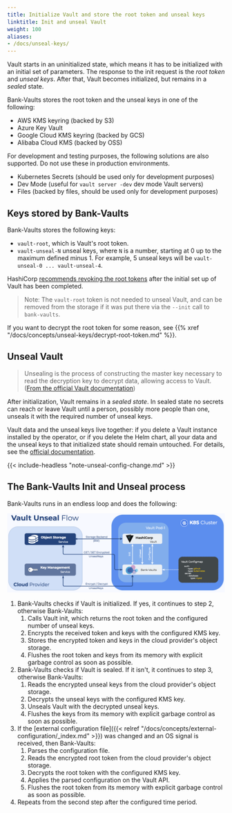 ```yaml
---
title: Initialize Vault and store the root token and unseal keys
linktitle: Init and unseal Vault
weight: 100
aliases:
- /docs/unseal-keys/
---
```


Vault starts in an uninitialized state, which means it has to be initialized with an initial set of parameters. The response to the init request is the *root token* and *unseal keys*. After that, Vault becomes initialized, but remains in a *sealed* state.

Bank-Vaults stores the root token and the unseal keys in one of the following:

- AWS KMS keyring (backed by S3)
- Azure Key Vault
- Google Cloud KMS keyring (backed by GCS)
- Alibaba Cloud KMS (backed by OSS)

For development and testing purposes, the following solutions are also supported. Do not use these in production environments.

- Kubernetes Secrets (should be used only for development purposes)
- Dev Mode (useful for `vault server -dev` dev mode Vault servers)
- Files (backed by files, should be used only for development purposes)

## Keys stored by Bank-Vaults

Bank-Vaults stores the following keys:

- `vault-root`, which is Vault's root token.
- `vault-unseal-N` unseal keys, where `N` is a number, starting at 0 up to the maximum defined minus 1. For example, 5 unseal keys will be `vault-unseal-0 ... vault-unseal-4`.

HashiCorp [recommends revoking the root tokens](https://developer.hashicorp.com/vault/docs/concepts/tokens#root-tokens) after the initial set up of Vault has been completed.

> Note: The `vault-root` token is not needed to unseal Vault, and can be removed from the storage if it was put there via the `--init` call to `bank-vaults`.

If you want to decrypt the root token for some reason, see {{% xref "/docs/concepts/unseal-keys/decrypt-root-token.md" %}}.

## Unseal Vault

> Unsealing is the process of constructing the master key necessary to read the decryption key to decrypt data, allowing access to Vault. ([From the official Vault documentation](https://developer.hashicorp.com/vault/docs/concepts/seal))

After initialization, Vault remains in a *sealed state*. In sealed state no secrets can reach or leave Vault until a person, possibly more people than one, unseals it with the required number of unseal keys.

Vault data and the unseal keys live together: if you delete a Vault instance installed by the operator, or if you delete the Helm chart, all your data and the unseal keys to that initialized state should remain untouched. For details, see the [official documentation](https://developer.hashicorp.com/vault/docs/concepts/seal).

{{< include-headless "note-unseal-config-change.md" >}}

## The Bank-Vaults Init and Unseal process

Bank-Vaults runs in an endless loop and does the following:

![Vault Unseal Flow](VaultUnsealFlow.png)

1. Bank-Vaults checks if Vault is initialized. If yes, it continues to step 2, otherwise Bank-Vaults:
    1. Calls Vault init, which returns the root token and the configured number of unseal keys.
    1. Encrypts the received token and keys with the configured KMS key.
    1. Stores the encrypted token and keys in the cloud provider's object storage.
    1. Flushes the root token and keys from its memory with explicit garbage control as soon as possible.
1. Bank-Vaults checks if Vault is sealed. If it isn't, it continues to step 3, otherwise Bank-Vaults:
    1. Reads the encrypted unseal keys from the cloud provider's object storage.
    1. Decrypts the unseal keys with the configured KMS key.
    1. Unseals Vault with the decrypted unseal keys.
    1. Flushes the keys from its memory with explicit garbage control as soon as possible.
1. If the [external configuration file]({{< relref "/docs/concepts/external-configuration/_index.md" >}}) was changed and an OS signal is received, then Bank-Vaults:
    1. Parses the configuration file.
    1. Reads the encrypted root token from the cloud provider's object storage.
    1. Decrypts the root token with the configured KMS key.
    1. Applies the parsed configuration on the Vault API.
    1. Flushes the root token from its memory with explicit garbage control as soon as possible.
1. Repeats from the second step after the configured time period.
